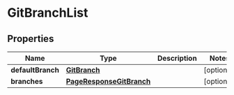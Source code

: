 # GitBranchList

## Properties
Name | Type | Description | Notes
------------ | ------------- | ------------- | -------------
**defaultBranch** | [**GitBranch**](GitBranch.md) |  |  [optional]
**branches** | [**PageResponseGitBranch**](PageResponseGitBranch.md) |  |  [optional]

